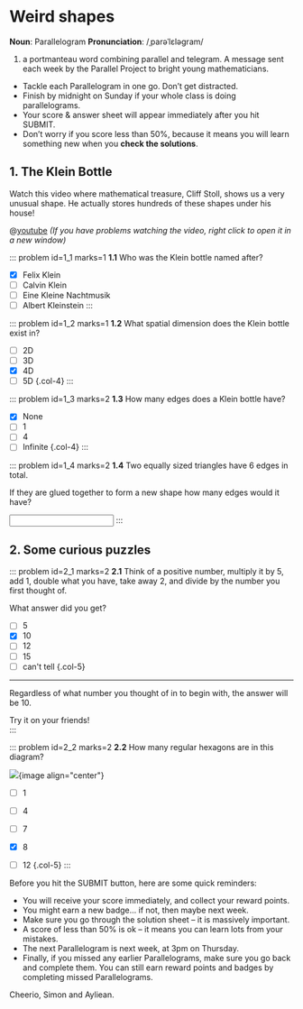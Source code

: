 # Weird shapes

<div class="dictionary">

__Noun__: Parallelogram
__Pronunciation__: /ˌparəˈlɛləɡram/

1. a portmanteau word combining parallel and telegram. A message sent each
week by the Parallel Project to bright young mathematicians.

</div>

*	Tackle each Parallelogram in one go. Don’t get distracted.
*	Finish by midnight on Sunday if your whole class is doing parallelograms.
*	Your score & answer sheet will appear immediately after you hit SUBMIT.
*	Don’t worry if you score less than 50%, because it means you will learn something new when you __check the solutions__.


## 1. The Klein Bottle

Watch this video where mathematical treasure, Cliff Stoll, shows us a very unusual shape. He actually stores hundreds of these shapes under his house!  

@[youtube](AAsICMPwGPY?rel=0) _(If you have problems watching the video, right click to open it in a new window)_

::: problem id=1_1 marks=1
__1.1__ Who was the Klein bottle named after?

* [x] Felix Klein
* [ ] Calvin Klein
* [ ] Eine Kleine Nachtmusik
* [ ] Albert Kleinstein 
:::

::: problem id=1_2 marks=1
__1.2__ What spatial dimension does the Klein bottle exist in?

* [ ] 2D
* [ ] 3D
* [x] 4D
* [ ] 5D
{.col-4}
:::

::: problem id=1_3 marks=2
__1.3__ How many edges does a Klein bottle have?

* [x] None
* [ ] 1
* [ ] 4
* [ ] Infinite
{.col-4}
:::

::: problem id=1_4 marks=2
__1.4__ Two equally sized triangles have 6 edges in total.  

If they are glued together to form a new shape how many edges would it have?  

<input type="number" solution="4"/> 
:::


## 2. Some curious puzzles

::: problem id=2_1 marks=2
__2.1__ Think of a positive number, multiply it by 5, add 1, double what you have, take away 2, and divide by the number you first thought of.  

What answer did you get?  

* [ ] 5
* [x] 10
* [ ] 12
* [ ] 15
* [ ] can't tell
{.col-5}

---

Regardless of what number you thought of in to begin with, the answer will be 10.  

Try it on your friends!  
:::

::: problem id=2_2 marks=2
__2.2__ How many regular hexagons are in this diagram?  

![](/resources/6-33-weird-shapes/2-howmany.png){image align="center"}

* [ ] 1
* [ ] 4
* [ ] 7
* [x] 8
* [ ] 12
{.col-5}
:::


Before you hit the SUBMIT button, here are some quick reminders:

*	You will receive your score immediately, and collect your reward points.
*	You might earn a new badge... if not, then maybe next week.
*	Make sure you go through the solution sheet – it is massively important.
*	A score of less than 50% is ok – it means you can learn lots from your mistakes.
*	The next Parallelogram is next week, at 3pm on Thursday.
*	Finally, if you missed any earlier Parallelograms, make sure you go back and complete them. You can still earn reward points and badges by completing missed Parallelograms.

Cheerio,
Simon and Ayliean.